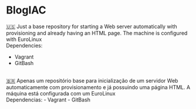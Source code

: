# BlogIAC
 <a href='https://emojitool.com/pt/flag-for-united-states'>🇺🇸</a>
 Just a base repository for starting a Web server automatically with provisioning and already having an HTML page. The machine is configured with EuroLinux
 <br>
Dependencies:
- Vagrant
- GitBash
<br>
<a href='https://emojitool.com/pt/flag-for-brazil'>🇧🇷</a>
Apenas um repositório base para inicialização de um servidor Web automaticamente com provisionamento e já possuindo uma página HTML. A máquina está configurada com um EuroLinux
 <br>
Dependencias:
- Vagrant
- GitBash
